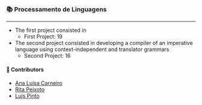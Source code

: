 
### :books: Processamento de Linguagens
***

- The first project consisted in 
  - First Project: 19
- The second project consisted in developing a compiler of an imperative language using context-independent and translator grammars
  - Second Project: 16

#### :handshake: Contributors 
- [Ana Luísa Carneiro](https://github.com/Analucar)
- [Rita Peixoto](https://github.com/rita-peixoto)
- [Luís Pinto](https://github.com/L-Pinto)
